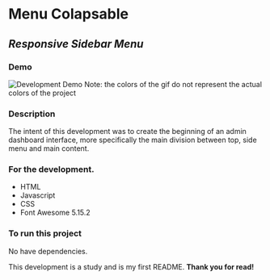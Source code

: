 # Menu Colapsable

## _Responsive Sidebar Menu_

### Demo

![Development Demo](assets/gif/demo.gif)
Note: the colors of the gif do not represent the actual colors of the project

### Description

The intent of this development was to create the beginning of an admin dashboard interface, more specifically the main division between top, side menu and main content.

### For the development.

- HTML
- Javascript
- CSS
- Font Awesome 5.15.2

### To run this project

No have dependencies.

This development is a study and is my first README.
**Thank you for read!**
